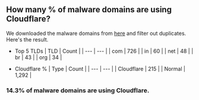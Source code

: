 ## How many % of malware domains are using Cloudflare?


We downloaded the malware domains from [here](https://urlhaus.abuse.ch) and filter out duplicates.
Here's the result.


[//]: # (start replacement)


- Top 5 TLDs
| TLD | Count |
| --- | --- |
| com | 726 |
| in | 60 |
| net | 48 |
| br | 43 |
| org | 34 |


- Cloudflare %
| Type | Count |
| --- | --- |
| Cloudflare | 215 |
| Normal | 1,292 |


### 14.3% of malware domains are using Cloudflare.
